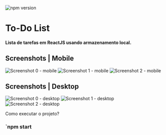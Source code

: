 ![npm version](https://img.shields.io/npm/v/react.svg?style=flat)

# To-Do List
#### Lista de tarefas em ReactJS usando armazenamento local.
## Screenshots | Mobile
![Screenshot 0 - mobile](/screenshots/mobile-0.png) ![Screenshot 1 - mobile](/screenshots/mobile-1.png) ![Screenshot 2 - mobile](/screenshots/mobile-2.png)

## Screenshots | Desktop
![Screenshot 0 - desktop](/screenshots/desktop-0.png) ![Screenshot 1 - desktop](/screenshots/desktop-1.png) ![Screenshot 2 - desktop](/screenshots/desktop-2.png)

Como executar o projeto?
### `npm start
